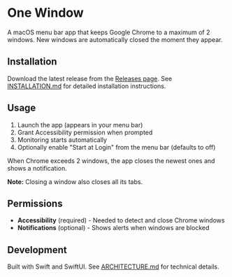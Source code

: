 # One Window

A macOS menu bar app that keeps Google Chrome to a maximum of 2 windows. New windows are automatically closed the moment they appear.

## Installation

Download the latest release from the [Releases page](../../releases/latest). See [INSTALLATION.md](INSTALLATION.md) for detailed installation instructions.

## Usage

1. Launch the app (appears in your menu bar)
2. Grant Accessibility permission when prompted
3. Monitoring starts automatically
4. Optionally enable "Start at Login" from the menu bar (defaults to off)

When Chrome exceeds 2 windows, the app closes the newest ones and shows a notification.

**Note:** Closing a window also closes all its tabs.

## Permissions

- **Accessibility** (required) - Needed to detect and close Chrome windows
- **Notifications** (optional) - Shows alerts when windows are blocked

## Development

Built with Swift and SwiftUI. See [ARCHITECTURE.md](ARCHITECTURE.md) for technical details.